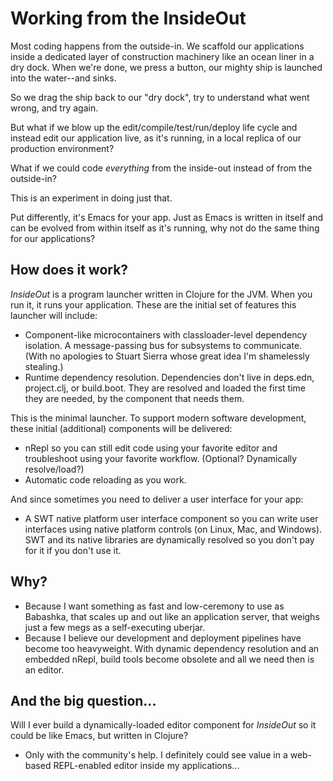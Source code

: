 # Working from the InsideOut

Most coding happens from the outside-in.  We scaffold our applications inside a dedicated layer of construction machinery like an ocean liner in a dry dock.  When we're done, we press a button, our mighty ship is launched into the water--and sinks.

So we drag the ship back to our "dry dock", try to understand what went wrong, and try again.

But what if we blow up the edit/compile/test/run/deploy life cycle and instead edit our application live, as it's running, in a local replica of our production environment?

What if we could code *everything* from the inside-out instead of from the outside-in?

This is an experiment in doing just that.

Put differently, it's Emacs for your app.  Just as Emacs is written in itself and can be evolved from within itself as it's running, why not do the same thing for our applications?

## How does it work?

*InsideOut* is a program launcher written in Clojure for the JVM.  When you run it, it runs your application.  These are the initial set of features this launcher will include:

*  Component-like microcontainers with classloader-level dependency isolation.  A message-passing bus for subsystems to communicate.  (With no apologies to Stuart Sierra whose great idea I'm shamelessly stealing.)
*  Runtime dependency resolution.  Dependencies don't live in deps.edn, project.clj, or build.boot.  They are resolved and loaded the first time they are needed, by the component that needs them.

This is the minimal launcher.  To support modern software development, these initial (additional) components will be delivered:

*  nRepl so you can still edit code using your favorite editor and troubleshoot using your favorite workflow.  (Optional?  Dynamically resolve/load?)
*  Automatic code reloading as you work.

And since sometimes you need to deliver a user interface for your app:

*  A SWT native platform user interface component so you can write user interfaces using native platform controls (on Linux, Mac, and Windows).  SWT and its native libraries are dynamically resolved so you don't pay for it if you don't use it.

## Why?

*  Because I want something as fast and low-ceremony to use as Babashka, that scales up and out like an application server, that weighs just a few megs as a self-executing uberjar.
*  Because I believe our development and deployment pipelines have become too heavyweight.  With dynamic dependency resolution and an embedded nRepl, build tools become obsolete and all we need then is an editor.

## And the big question...

Will I ever build a dynamically-loaded editor component for *InsideOut* so it could be like Emacs, but written in Clojure?

*  Only with the community's help.  I definitely could see value in a web-based REPL-enabled editor inside my applications...
